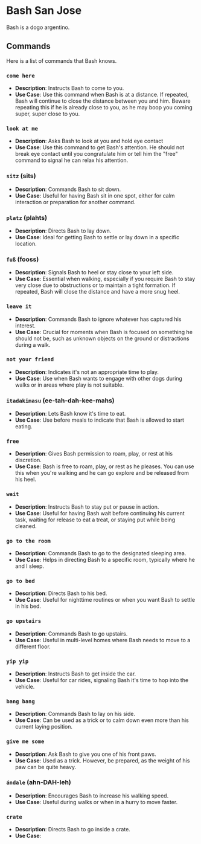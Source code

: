 # Bash San Jose

Bash is a dogo argentino.

## Commands

Here is a list of commands that Bash knows. 

### `come here`
- **Description**: Instructs Bash to come to you.
- **Use Case**: Use this command when Bash is at a distance. If repeated, Bash will continue to close the distance between you and him. Beware repeating this if he is already close to you, as he may boop you coming super, super close to you. 

### `look at me`
- **Description**: Asks Bash to look at you and hold eye contact
- **Use Case**: Use this command to get Bash's attention. He should not break eye contact until you congratulate him or tell him the "free" command to signal he can relax his attention. 

### `sitz` (sits)
- **Description**: Commands Bash to sit down.
- **Use Case**: Useful for having Bash sit in one spot, either for calm interaction or preparation for another command.

### `platz` (plahts)
- **Description**: Directs Bash to lay down.
- **Use Case**: Ideal for getting Bash to settle or lay down in a specific location.

### `fuß` (fooss)
- **Description**: Signals Bash to heel or stay close to your left side.
- **Use Case**: Essential when walking, especially if you require Bash to stay very close due to obstructions or to maintain a tight formation. If repeated, Bash will close the distance and have a more snug heel.

### `leave it`
- **Description**: Commands Bash to ignore whatever has captured his interest.
- **Use Case**: Crucial for moments when Bash is focused on something he should not be, such as unknown objects on the ground or distractions during a walk.

### `not your friend`
- **Description**: Indicates it's not an appropriate time to play.
- **Use Case**: Use when Bash wants to engage with other dogs during walks or in areas where play is not suitable.

### `itadakimasu` (ee-tah-dah-kee-mahs)
- **Description**: Lets Bash know it's time to eat.
- **Use Case**: Use before meals to indicate that Bash is allowed to start eating. 

### `free`
- **Description**: Gives Bash permission to roam, play, or rest at his discretion.
- **Use Case**: Bash is free to roam, play, or rest as he pleases. You can use this when you're walking and he can go explore and be released from his heel.

### `wait`
- **Description**: Instructs Bash to stay put or pause in action.
- **Use Case**: Useful for having Bash wait before continuing his current task, waiting for release to eat a treat, or staying put while being cleaned.

### `go to the room`
- **Description**: Commands Bash to go to the designated sleeping area.
- **Use Case**: Helps in directing Bash to a specific room, typically where he and I sleep.

### `go to bed`
- **Description**: Directs Bash to his bed.
- **Use Case**: Useful for nighttime routines or when you want Bash to settle in his bed.

### `go upstairs`
- **Description**: Commands Bash to go upstairs.
- **Use Case**: Useful in multi-level homes where Bash needs to move to a different floor.

### `yip yip`
- **Description**: Instructs Bash to get inside the car.
- **Use Case**: Useful for car rides, signaling Bash it's time to hop into the vehicle.

### `bang bang`
- **Description**: Commands Bash to lay on his side.
- **Use Case**: Can be used as a trick or to calm down even more than his current laying position.

### `give me some`
- **Description**: Ask Bash to give you one of his front paws.
- **Use Case**: Used as a trick. However, be prepared, as the weight of his paw can be quite heavy. 

### `ándale` (ahn-DAH-leh)
- **Description**: Encourages Bash to increase his walking speed.
- **Use Case**: Useful during walks or when in a hurry to move faster.

### `crate`
- **Description**: Directs Bash to go inside a crate.
- **Use Case**: 
